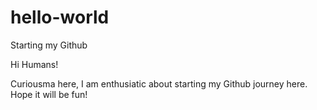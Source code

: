 # hello-world
Starting my Github

Hi Humans!

Curiousma here, I am enthusiatic about starting my Github journey here. Hope it will be fun!
